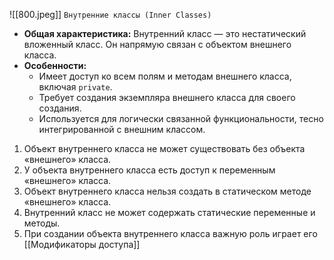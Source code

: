 ![[800.jpeg]]
`Внутренние классы (Inner Classes)`

- **Общая характеристика:** Внутренний класс — это нестатический вложенный класс. Он напрямую связан с объектом внешнего класса.
- **Особенности:**
	- Имеет доступ ко всем полям и методам внешнего класса, включая `private`.
    - Требует создания экземпляра внешнего класса для своего создания.
    - Используется для логически связанной функциональности, тесно интегрированной с внешним классом.

1. Объект внутреннего класса не может существовать без объекта «внешнего» класса.
2. У объекта внутреннего класса есть доступ к переменным «внешнего» класса.
3. Объект внутреннего класса нельзя создать в статическом методе «внешнего» класса.
4. Внутренний класс не может содержать статические переменные и методы.
5. При создании объекта внутреннего класса важную роль играет его [[Модификаторы доступа]]


